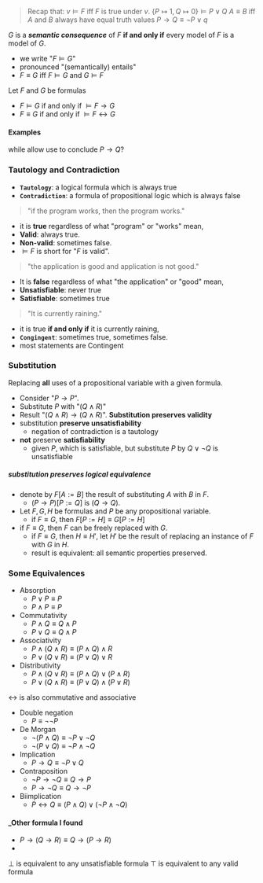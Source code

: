 >Recap that:
> $v \models F$ iff $F$ is true under $v$.
> 	$\left\{P \mapsto 1, Q \mapsto 0\right\} \models P \vee Q$
> $A \equiv B$ iff $A$ and $B$ always have equal truth values
> 	$P \rightarrow Q \equiv \neg P \vee q$

$G$ is a **_semantic consequence_** of $F$ **if and only if** every model of $F$ is a model of $G$.
- we write "$F \models G$"
- pronounced "(semantically) entails"
- $F \equiv G$ iff $F \models G$ and $G \models F$

Let $F$ and $G$ be formulas
- $F \models G$ if and only if $\models F \rightarrow G$
- $F \equiv G$ if and only if $\models F \leftrightarrow G$ 

#### Examples
while allow use to conclude $P \rightarrow Q$?

### Tautology and Contradiction
- **`Tautology`**: a logical formula which is always true
- **`Contradiction`**: a formula of propositional logic which is always false

> "if the program works, then the program works."
- it is **true** regardless of what "program" or "works" mean,
- **Valid**: always true.
- **Non-valid**: sometimes false.
- $\models F$ is short for "$F$ is valid".

> "the application is good and application is not good."
- It is **false** regardless of what "the application" or "good" mean,
- **Unsatisfiable**: never true
- **Satisfiable**: sometimes true

> "It is currently raining."
- it is true **if and only if** it is currently raining,
- **`Congingent`**: sometimes true, sometimes false.
- most statements are Contingent

### Substitution
Replacing **all** uses of a propositional variable with a given formula.
- Consider "$P \rightarrow P$".
- Substitute $P$ with "$(Q \wedge R)$"
- Result "$(Q \wedge R) \rightarrow (Q \wedge R)$".
**Substitution preserves validity**
- substitution **preserve unsatisfiability**
	- negation of contradiction is a tautology
- **not** preserve **satisfiability**
	- given $P$, which is satisfiable, but substitute $P$ by $Q \vee \neg Q$ is unsatisfiable

##### substitution preserves logical equivalence
- denote by $F \left[ A := B \right]$ the result of substituting $A$ with $B$ in $F$.
	- $(P \rightarrow P) \left[ P := Q \right]$ is $(Q \rightarrow Q)$.
- Let $F, G, H$ be formulas and $P$ be any propositional variable.
	- if $F \equiv G$, then $F \left[ P := H \right] \equiv G \left[ P := H\right]$
- if $F \equiv G$, then $F$ can be freely replaced with $G$.
	- if $F \equiv G$, then $H \equiv H'$, let $H'$ be the result of replacing an instance of $F$ with $G$ in $H$.
	- result is equivalent: all semantic properties preserved.

### Some Equivalences
- Absorption
	- $P \vee P \equiv P$
	- $P \wedge P \equiv P$
- Commutativity
	- $P \wedge Q \equiv Q \wedge P$
	- $P \vee Q \equiv Q \wedge P$
- Associativity
	- $P \wedge (Q \wedge R) \equiv (P \wedge Q) \wedge R$
	- $P \vee (Q \vee R) \equiv (P \vee Q) \vee R$
- Distributivity
	- $P \wedge (Q \vee R) \equiv (P \wedge Q) \vee (P \wedge R)$
	- $P \vee (Q \wedge R) \equiv (P \vee Q) \wedge (P \vee R)$

$\leftrightarrow$ is also commutative and associative
- Double negation
	- $P \equiv \neg \neg P$
- De Morgan
	- $\neg (P \wedge Q) \equiv \neg P \vee \neg Q$
	- $\neg (P \vee Q) \equiv \neg P \wedge \neg Q$
- Implication
	- $P \rightarrow Q \equiv \neg P \vee Q$
- Contraposition
	- $\neg P \rightarrow \neg Q \equiv Q \rightarrow P$
	- $P \rightarrow \neg Q \equiv Q \rightarrow \neg P$
- Biimplication
	- $P \leftrightarrow Q \equiv (P \wedge Q) \vee (\neg P \wedge \neg Q)$

#### \_Other formula I found
- $P \rightarrow (Q \rightarrow R) \equiv Q \rightarrow (P \rightarrow R)$
- 

$\bot$ is equivalent to any unsatisfiable formula
$\top$ is equivalent to any valid formula